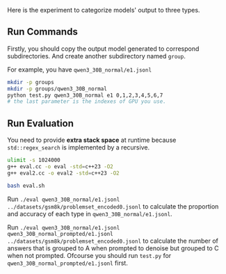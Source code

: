 Here is the experiment to categorize models' output to three types.

## Run Commands

Firstly, you should copy the output model generated to correspond subdirectories. And create another subdirectory named `group`.

For example, you have `qwen3_30B_normal/e1.jsonl`

```bash
mkdir -p groups
mkdir -p groups/qwen3_30B_normal
python test.py qwen3_30B_normal e1 0,1,2,3,4,5,6,7
# the last parameter is the indexes of GPU you use.
```

## Run Evaluation

You need to provide **extra stack space** at runtime because `std::regex_search` is implemented by a recursive.

```bash
ulimit -s 1024000
g++ eval.cc -o eval -std=c++23 -O2
g++ eval2.cc -o eval2 -std=c++23 -O2

bash eval.sh
```

Run `./eval qwen3_30B_normal/e1.jsonl ../datasets/gsm8k/problemset_encoded0.jsonl` to calculate the proportion and accuracy of each type in `qwen3_30B_normal/e1.jsonl`.

Run `./eval qwen3_30B_normal/e1.jsonl qwen3_30B_normal_prompted/e1.jsonl ../datasets/gsm8k/problemset_encoded0.jsonl` to calculate the number of answers that is grouped to A when prompted to denoise but grouped to C when not prompted. Ofcourse you should run `test.py` for `qwen3_30B_normal_prompted/e1.jsonl` first.